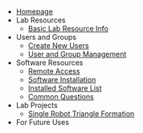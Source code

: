 <!-- docs/_sidebar.md -->

* [Homepage](README.md "The home page.")
* Lab Resources
  * [Basic Lab Resource Info](_pages/basic_lab_info.md)
* Users and Groups
  * [Create New Users](_pages/create_new_user.md)
  * [User and Group Management](_pages/user_and_group.md)
* Software Resources
  * [Remote Access](_pages/remote_access.md) 
  * [Software Installation](_pages/installation.md)
  * [Installed Software List](_pages/installed_software.md)
  * [Common Questions](_questions/qustions.md)
* Lab Projects
  * [Single Robot Triangle Formation](_project/single_robot_triangle/README.md)
* For Future Uses

